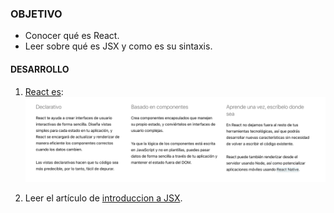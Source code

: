 ### OBJETIVO
- Conocer qué es React.
- Leer sobre qué es JSX y como es su sintaxis.


#### DESARROLLO

1. [React es](https://es.reactjs.org/):
![](./react.png)

2. Leer el artículo de [introduccion a JSX](https://es.reactjs.org/docs/introducing-jsx.html).
